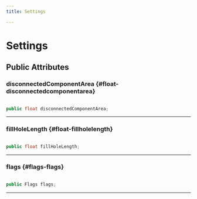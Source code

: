 ```yaml
---
title: Settings

---
```


# Settings










## Public Attributes

### disconnectedComponentArea {#float-disconnectedcomponentarea}

```csharp

public float disconnectedComponentArea;

```






-----------

### fillHoleLength {#float-fillholelength}

```csharp

public float fillHoleLength;

```






-----------

### flags {#flags-flags}

```csharp

public Flags flags;

```






-----------


